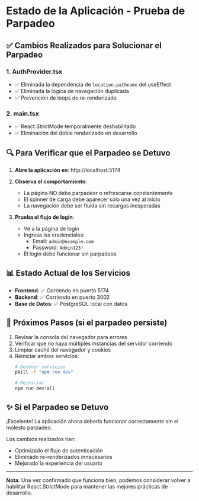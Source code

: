 # Estado de la Aplicación - Prueba de Parpadeo

## ✅ Cambios Realizados para Solucionar el Parpadeo

### 1. AuthProvider.tsx
- ✅ Eliminada la dependencia de `location.pathname` del useEffect
- ✅ Eliminada la lógica de navegación duplicada
- ✅ Prevención de loops de re-renderizado

### 2. main.tsx
- ✅ React.StrictMode temporalmente deshabilitado
- ✅ Eliminación del doble renderizado en desarrollo

## 🔍 Para Verificar que el Parpadeo se Detuvo

1. **Abre la aplicación en**: http://localhost:5174

2. **Observa el comportamiento**:
   - La página NO debe parpadear o refrescarse constantemente
   - El spinner de carga debe aparecer solo una vez al inicio
   - La navegación debe ser fluida sin recargas inesperadas

3. **Prueba el flujo de login**:
   - Ve a la página de login
   - Ingresa las credenciales:
     - Email: `admin@example.com`
     - Password: `Admin123!`
   - El login debe funcionar sin parpadeos

## 📊 Estado Actual de los Servicios

- **Frontend**: ✅ Corriendo en puerto 5174
- **Backend**: ✅ Corriendo en puerto 3002
- **Base de Datos**: ✅ PostgreSQL local con datos

## 🎯 Próximos Pasos (si el parpadeo persiste)

1. Revisar la consola del navegador para errores
2. Verificar que no haya múltiples instancias del servidor corriendo
3. Limpiar caché del navegador y cookies
4. Reiniciar ambos servicios:
   ```bash
   # Detener servicios
   pkill -f "npm run dev"
   
   # Reiniciar
   npm run dev:all
   ```

## ✨ Si el Parpadeo se Detuvo

¡Excelente! La aplicación ahora debería funcionar correctamente sin el molesto parpadeo. 

Los cambios realizados han:
- Optimizado el flujo de autenticación
- Eliminado re-renderizados innecesarios
- Mejorado la experiencia del usuario

---

**Nota**: Una vez confirmado que funciona bien, podemos considerar volver a habilitar React.StrictMode para mantener las mejores prácticas de desarrollo.